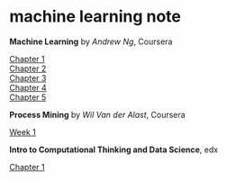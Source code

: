 # machine learning note

**Machine Learning** by *Andrew Ng*, Coursera

[Chapter 1](http://1ambda.github.io/machine-learning-week-1/)  
[Chapter 2](http://1ambda.github.io/machine-learning-week-2/)  
[Chapter 3](http://1ambda.github.io/machine-learning-week-3/)  
[Chapter 4](http://1ambda.github.io/machine-learning-week-4/)  
[Chapter 5](http://1ambda.github.io/machine-learning-week-5/)  

**Process Mining** by *Wil Van der Alast*, Coursera

[Week 1](http://1ambda.github.io/process-mining-week1/)  

**Intro to Computational Thinking and Data Science**, edx

[Chapter 1](http://1ambda.github.io/edx-600-2x-1/)  

